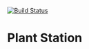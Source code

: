[![Build Status](https://travis-ci.com/nerdanel/plant-station.svg?branch=master)](https://travis-ci.com/nerdanel/plant-station)
# Plant Station
